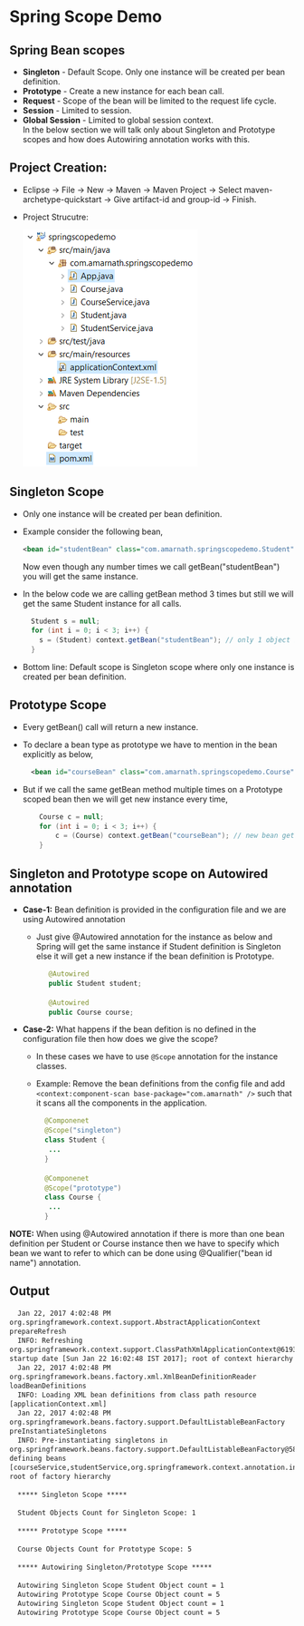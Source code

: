 # Spring Scope Demo

## Spring Bean scopes
  - **Singleton** - Default Scope. Only one instance will be created per bean definition.
  - **Prototype** - Create a new instance for each bean call.
  - **Request** - Scope of the bean will be limited to the request life cycle.
  - **Session** - Limited to session.
  - **Global Session** - Limited to global session context. <br />
In the below section we will talk only about Singleton and Prototype scopes and how does Autowiring annotation works with this.  

## Project Creation:
  - Eclipse -> File -> New -> Maven -> Maven Project -> Select maven-archetype-quickstart -> Give artifact-id and group-id -> Finish.
  - Project Strucutre:
  
    ![ProjectStructure](https://github.com/Amarnath510/SpringScopeDemo/blob/master/ProjectStructure.png)
  
## Singleton Scope
  - Only one instance will be created per bean definition.
  - Example consider the following bean, <br />
  
    ```xml
    <bean id="studentBean" class="com.amarnath.springscopedemo.Student" /> 
    ``` 
    Now even though any number times we call getBean("studentBean") you will get the same instance. 
  - In the below code we are calling getBean method 3 times but still we will get the same Student instance for all calls.
    
    ```Java
      Student s = null;
      for (int i = 0; i < 3; i++) {
       	s = (Student) context.getBean("studentBean"); // only 1 object is created and the same will be returned.
      }
    ```
  - Bottom line: Default scope is Singleton scope where only one instance is created per bean definition.

## Prototype Scope
  - Every getBean() call will return a new instance.
  - To declare a bean type as prototype we have to mention in the bean explicitly as below, <br /> 
    
    ```xml
      <bean id="courseBean" class="com.amarnath.springscopedemo.Course" scope="prototype"/>
    ```
  - But if we call the same getBean method multiple times on a Prototype scoped bean then we will get new instance every time,
  
    ```Java
        Course c = null;
        for (int i = 0; i < 3; i++) {
        	c = (Course) context.getBean("courseBean"); // new bean gets created for every getBean call.
        }
    ```
    
 ## Singleton and Prototype scope on Autowired annotation
   - **Case-1:** Bean definition is provided in the configuration file and we are using Autowired annotation <br />
     - Just give @Autowired annotation for the instance as below and Spring will get the same instance if Student definition is Singleton else it will get a new instance if the bean definition is Prototype.
       
       ```Java
          @Autowired
          public Student student;
	
          @Autowired
          public Course course;
       ```
   - **Case-2:** What happens if the bean defition is no defined in the configuration file then how does we give the scope? <br />
     - In these cases we have to use `@Scope` annotation for the instance classes.
     - Example: Remove the bean definitions from the config file and add ```<context:component-scan base-package="com.amarnath" />``` such that it scans all the components in the application.
     
       ```Java  
         @Componenet
         @Scope("singleton")
         class Student {
          ...
         }
         
         @Componenet
         @Scope("prototype")
         class Course {
          ...
         }
       ```  

**NOTE:** When using @Autowired annotation if there is more than one bean definition per Student or Course instance then we have to specify which bean we want to refer to which can be done using @Qualifier("bean id name") annotation.


## Output

  ```
    Jan 22, 2017 4:02:48 PM org.springframework.context.support.AbstractApplicationContext prepareRefresh
    INFO: Refreshing org.springframework.context.support.ClassPathXmlApplicationContext@6193b845: startup date [Sun Jan 22 16:02:48 IST 2017]; root of context hierarchy
    Jan 22, 2017 4:02:48 PM org.springframework.beans.factory.xml.XmlBeanDefinitionReader loadBeanDefinitions
    INFO: Loading XML bean definitions from class path resource [applicationContext.xml]
    Jan 22, 2017 4:02:48 PM org.springframework.beans.factory.support.DefaultListableBeanFactory preInstantiateSingletons
    INFO: Pre-instantiating singletons in org.springframework.beans.factory.support.DefaultListableBeanFactory@58651fd0: defining beans [courseService,studentService,org.springframework.context.annotation.internalConfigurationAnnotationProcessor,org.springframework.context.annotation.internalAutowiredAnnotationProcessor,org.springframework.context.annotation.internalRequiredAnnotationProcessor,org.springframework.context.annotation.internalCommonAnnotationProcessor,studentBean,courseBean,org.springframework.context.annotation.ConfigurationClassPostProcessor.importAwareProcessor]; root of factory hierarchy

    ***** Singleton Scope *****

    Student Objects Count for Singleton Scope: 1

    ***** Prototype Scope *****

    Course Objects Count for Prototype Scope: 5

    ***** Autowiring Singleton/Prototype Scope *****

    Autowiring Singleton Scope Student Object count = 1
    Autowiring Prototype Scope Course Object count = 5
    Autowiring Singleton Scope Student Object count = 1
    Autowiring Prototype Scope Course Object count = 5
  ```
